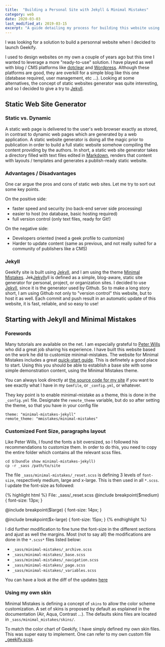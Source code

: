 ```yaml
---
title:  "Building a Personal Site with Jekyll & Minimal Mistakes"
category: web
date: 2020-03-03
last_modified_at: 2019-03-15
excerpt: "A guide detailing my process for building this website using the static site generator Jekyll and the theme Minimal Mistakes"
---
```


I was looking for a solution to build a personnal website when I decided to launch Geekify.

I used to design websites on my own a couple of years ago but this time I wanted to leverage a more "ready-to-use" solution. I have played as well with blog / CMS platforms like [dotclear][dotclear] and [Wordpress][wordpress].  Although these platforms are good, they are overkill for a simple blog like this one (database required, user management, etc ...). Looking at some alternatives, the concept of static websites generator was quite interesting, and so I decided to give a try to [Jekyll][jekyll].

## Static Web Site Generator

### Static vs. Dynamic

A static web page is delivered to the user's web browser exactly as stored, in contrast to dynamic web pages which are generated by a web application. A static website generator is doing all the magic prior to publication in order to build a full static website somehow compiling the content providing by the authors. In short, a static web site generator takes a directory filled with text files edited in [Markdown][markdown], renders that content with layouts / templates and generates a publish-ready static website.

### Advantages / Disadvantages

One car argue the pros and cons of static web sites. Let me try to sort out some key points.

On the positive side:
* faster speed and security (no back-end server side processing)
* easier to host (no database, basic hosting required)
* full version control (only text files, ready for Git!)

On the negative side:
* Developers oriented (need a geek profile to customize)
* Harder to update content (same as previous, and not really suited for a community of publishers like a CMS)


### Jekyll

Geekify site is built using [Jekyll][jekyll], and I am using the theme [Minimal Mistakes][mmistakes]. 
Jek[Jekyll][jekyll]yll is defined as a simple, blog-aware, static site generator for personal, project, or organization sites. 
I decided to use [Jekyll][jekyll], since it is the generator used by Github. So to make a long story short, I am using Github not only to "version control" this website, but to host it as well.
Each commit and push result in an automatic update of this website, it is fast, reliable, and so easy to use!

## Starting with Jekyll and Minimal Mistakes

### Forewords
Many tutorials are available on the net. I am especially grateful to [Peter Wills][pwills] who did a great job sharing his experience. I have built this website based on the work he did to customize minimal-mistakes.
The website for Minimal Mistakes includes a great [quick-start guide][mmistakes_tuto]. This is definetely a good place to start. Using this you should be able to establish a base site with some simple demonstration content, using the Minimal Mistakes theme.

You can always look directly at [the source code for my site][mchacher_github] if you want to see exactly what I have in my `Gemfile`, or `_config.yml`, or whatever.

They key point is to enable minimal-mistake as a theme, this is done in the `_config.yml` file.
Designate the `remote_theme` variable, but do so after setting the theme, so that you have in your config file

    theme: "minimal-mistakes-jekyll"
    remote_theme: "mmistakes/minimal-mistakes"

### Customized Font Size, paragraphs layout

Like Peter Wills, I found the fonts a bit oversized, so I followed his recommendations to customize them. 
In order to do this, you need to copy the entire folder which contains all the relevant scss files. 

	cd $(bundle show minimal-mistakes-jekyll)
	cp -r _sass /path/to/site
	
The file `_sass/minimal-mistakes/_reset.scss` is defining 3 levels of `font-size`, respectively medium, large and x-large. This is then used in all `*.scss`.
I update the font-size as followed:

{% highlight html %}
File: _sass/_reset.scss
  @include breakpoint($medium) {
    font-size: 13px;
  }

  @include breakpoint($large) {
    font-size: 14px;
  }

  @include breakpoint($x-large) {
    font-size: 15px;
  }
{% endhighlight %}


I did further modification to fine tune the font-size in the different sections and ajust as well the margins. 
Most (not to say all) the modifications are done in the `*.scss*` files listed below:
* `_sass/minimal-mistakes/_archive.scss`
* `_sass/minimal-mistakes/_base.scss`
* `_sass/minimal-mistakes/_navigation.scss`
* `_sass/minimal-mistakes/_page.scss`
* `_sass/minimal-mistakes/_variables.scss`

You can have a look at the diff of the updates [here][github_diff]

### Using my own skin

Minimal Mistakes is defining a concept of `skins` to allow the color scheme customization. A set of skins is proposed by default as esplained in the documentation (Air, Aqua, Contrast ...).
The defaults skins files are located in `_sass/minimal_mistakes/skins/`.

To match the color chart of Geekify, I have simply defined my own skin files. This was super easy to implement. One can refer to my own custom file [_geekify.scss][skin_geekify].

[markdown]: https://fr.wikipedia.org/wiki/Markdown
[dotclear]: https://fr.dotclear.org/
[wordpress]: [https://wordpress.org/]
[jekyll]: https://jekyllrb.com/
[mmistakes]: https://mmistakes.github.io/minimal-mistakes/
[mmistakes_tuto]: https://mmistakes.github.io/minimal-mistakes/docs/quick-start-guide/#starting-from-jekyll-new
[mchacher_github]: https://github.com/mchacher/mchacher.github.io
[pwills]: http://www.pwills.com/
[github_diff]: https://github.com/mchacher/mchacher.github.io/commit/99876ad05e9dee1b126539fb22df16e15984339a?diff=split
[skin_geekify]: https://github.com/mchacher/mchacher.github.io/blob/master/_sass/minimal-mistakes/skins/_geekify.scss